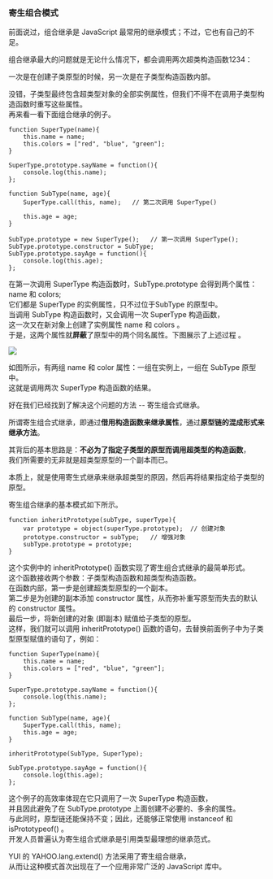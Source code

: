### <red>寄生组合模式</red>

前面说过，组合继承是 JavaScript 最常用的继承模式；不过，它也有自己的不足。  

组合继承最大的问题就是无论什么情况下，都会<red>调用两次超类构造函数1234</red>：

一次是在创建子类原型的时候，另一次是在子类型构造函数内部。  

没错，子类型最终包含超类型对象的全部实例属性，但我们不得不在调用子类型构造函数时重写这些属性。  
再来看一看下面组合继承的例子。  

	function SuperType(name){
    	this.name = name;
        this.colors = ["red", "blue", "green"];
    }

    SuperType.prototype.sayName = function(){
    	console.log(this.name);
    };

    function SubType(name, age){
    	SuperType.call(this, name);   // 第二次调用 SuperType()

        this.age = age;
    }

    SubType.prototype = new SuperType();   // 第一次调用 SuperType();
    SubType.prototype.constructor = SubType;
    SubType.prototype.sayAge = function(){
    	console.log(this.age);
    };

在第一次调用 SuperType 构造函数时，SubType.prototype 会得到两个属性：name 和 colors;   
它们都是 SuperType 的实例属性，只不过位于SubType 的原型中。  
当调用 SubType 构造函数时，又会调用一次 SuperType 构造函数，  
这一次又在新对象上创建了实例属性 name 和 colors 。  
于是，这两个属性就**屏蔽**了原型中的两个同名属性。下图展示了上述过程 。  

![](http://i.imgur.com/QWvusNO.png)     

     
如图所示，有两组 name 和 color 属性：一组在实例上，一组在 SubType 原型中。  
这就是调用两次 SuperType 构造函数的结果。  

好在我们已经找到了解决这个问题的方法 -- 寄生组合式继承。  

所谓寄生组合式继承，即通过**借用构造函数来继承属性**，通过**原型链的混成形式来继承方法**。  

其背后的基本思路是：**不必为了指定子类型的原型而调用超类型的构造函数**，  
我们所需要的无非就是超类型原型的一个副本而已。  

本质上，就是使用寄生式继承来继承超类型的原因，然后再将结果指定给子类型的原型。  

寄生组合继承的基本模式如下所示。

	function inheritPrototype(subType, superType){
    	var prototype = object(superType.prototype);  // 创建对象
        prototype.constructor = subType;   // 增强对象
        subType.prototype = prototype;
    }

这个实例中的 inheritPrototype() 函数实现了寄生组合式继承的最简单形式。  
这个函数接收两个参数：子类型构造函数和超类型构造函数。  
在函数内部，第一步是创建超类型原型的一个副本。  
第二步是为创建的副本添加 constructor 属性，从而弥补重写原型而失去的默认的 constructor 属性。  
最后一步，将新创建的对象 (即副本) 赋值给子类型的原型。  
这样，我们就可以调用 inheritPrototype() 函数的语句，去替换前面例子中为子类型原型赋值的语句了，例如：  

	function SuperType(name){
    	this.name = name;
        this.colors = ["red", "blue", "green"];
    }

    SuperType.prototype.sayName = function(){
    	console.log(this.name);
    };

    function SubType(name, age){
    	SuperType.call(this, name);
        this.age = age;
    }

    inheritPrototype(SubType, SuperType);  

    SubType.prototype.sayAge = function(){
    	console.log(this.age);
    };

这个例子的高效率体现在它只调用了一次 SuperType 构造函数，  
并且因此避免了在 SubType.prototype 上面创建不必要的、多余的属性。  
与此同时，原型链还能保持不变；因此，还能够正常使用 instanceof 和 isPrototypeof() 。  
开发人员普遍认为寄生组合式继承是引用类型最理想的继承范式。   

YUI 的 YAHOO.lang.extend() 方法采用了寄生组合继承，  
从而让这种模式首次出现在了一个应用非常广泛的 JavaScript 库中。   

